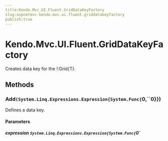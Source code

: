```yaml
---
title:Kendo.Mvc.UI.Fluent.GridDataKeyFactory
slug:aspnetmvc-kendo.mvc.ui.fluent.griddatakeyfactory
publish:true
---
```


# Kendo.Mvc.UI.Fluent.GridDataKeyFactory

Creates data key for the !:Grid{T}.

## Methods

### Add`(System.Linq.Expressions.Expression{System.Func{`0,``0}})
Defines a data key.

#### Parameters

##### expression `System.Linq.Expressions.Expression{System.Func{`0`